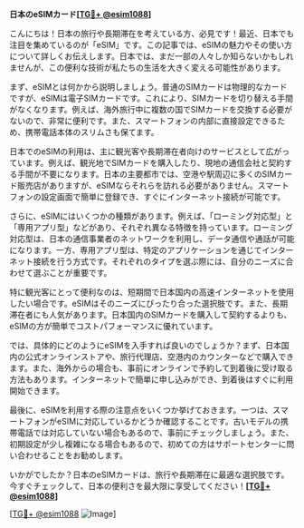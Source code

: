 **日本のeSIMカード[[TG💪+ @esim1088](https://t.me/s/esim1088)]**

こんにちは！日本の旅行や長期滞在を考えている方、必見です！最近、日本でも注目を集めているのが「eSIM」です。この記事では、eSIMの魅力やその使い方について詳しくお伝えします。日本では、まだ一部の人々しか知らないかもしれませんが、この便利な技術が私たちの生活を大きく変える可能性があります。

まず、eSIMとは何かから説明しましょう。普通のSIMカードは物理的なカードですが、eSIMは電子SIMカードです。これにより、SIMカードを切り替える手間がなくなります。例えば、海外旅行中に複数の国でSIMカードを交換する必要がないので、非常に便利です。また、スマートフォンの内部に直接設定できるため、携帯電話本体のスリムさも保てます。

日本でのeSIMの利用は、主に観光客や長期滞在者向けのサービスとして広がっています。例えば、観光地でSIMカードを購入したり、現地の通信会社と契約する手間が不要になります。日本の主要都市では、空港や駅周辺に多くのSIMカード販売店がありますが、eSIMならそれらを訪れる必要がありません。スマートフォンの設定画面で簡単に登録でき、すぐにインターネット接続が可能です。

さらに、eSIMにはいくつかの種類があります。例えば、「ローミング対応型」と「専用アプリ型」などがあり、それぞれ異なる特徴を持っています。ローミング対応型は、日本の通信事業者のネットワークを利用し、データ通信や通話が可能になります。一方、専用アプリ型は、特定のアプリケーションを通じてインターネット接続を行う方式です。それぞれのタイプを選ぶ際には、自分のニーズに合わせて選ぶことが重要です。

特に観光客にとって便利なのは、短期間で日本国内の高速インターネットを使用したい場合です。eSIMはそのニーズにぴったり合った選択肢です。また、長期滞在者にも人気があります。日本国内のSIMカードを購入して契約するよりも、eSIMの方が簡単でコストパフォーマンスに優れています。

では、具体的にどのようにeSIMを入手すれば良いのでしょうか？まず、日本国内の公式オンラインストアや、旅行代理店、空港内のカウンターなどで購入できます。また、海外からの場合も、事前にオンラインで予約して到着後に受け取る方法もあります。インターネットで簡単に申し込みができ、到着後はすぐに利用開始できます。

最後に、eSIMを利用する際の注意点をいくつか挙げておきます。一つは、スマートフォンがeSIMに対応しているかどうか確認することです。古いモデルの携帯電話では対応していない場合もあるので、事前にチェックしましょう。また、初期設定が少し複雑になる場合もあるので、初めての方はサポートセンターに問い合わせることをお勧めします。

いかがでしたか？日本のeSIMカードは、旅行や長期滞在に最適な選択肢です。今すぐチェックして、日本の便利さを最大限に享受してください！**[[TG💪+ @esim1088](https://t.me/s/esim1088)]**

[[TG💪+ @esim1088](https://t.me/s/esim1088) ![Image](https://i.postimg.cc/Y0z9fWf4/image.png)]